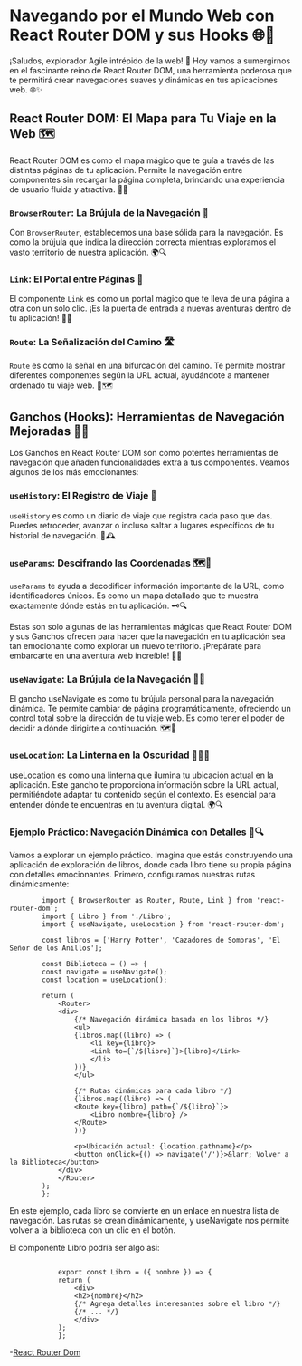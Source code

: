 # Navegando por el Mundo Web con React Router DOM y sus Hooks 🌐🚀

¡Saludos, explorador Agile intrépido de la web! 👋 Hoy vamos a sumergirnos en el fascinante reino de React Router DOM, una herramienta poderosa que te permitirá crear navegaciones suaves y dinámicas en tus aplicaciones web. 🌐✨

## React Router DOM: El Mapa para Tu Viaje en la Web 🗺️

React Router DOM es como el mapa mágico que te guía a través de las distintas páginas de tu aplicación. Permite la navegación entre componentes sin recargar la página completa, brindando una experiencia de usuario fluida y atractiva. 🚗💨

### `BrowserRouter`: La Brújula de la Navegación 🧭

Con `BrowserRouter`, establecemos una base sólida para la navegación. Es como la brújula que indica la dirección correcta mientras exploramos el vasto territorio de nuestra aplicación. 🌍🔍

### `Link`: El Portal entre Páginas 🚪

El componente `Link` es como un portal mágico que te lleva de una página a otra con un solo clic. ¡Es la puerta de entrada a nuevas aventuras dentro de tu aplicación! 🚀🔗

### `Route`: La Señalización del Camino 🛣️

`Route` es como la señal en una bifurcación del camino. Te permite mostrar diferentes componentes según la URL actual, ayudándote a mantener ordenado tu viaje web. 🚥🗺️

## Ganchos (Hooks): Herramientas de Navegación Mejoradas 🔧🌟

Los Ganchos en React Router DOM son como potentes herramientas de navegación que añaden funcionalidades extra a tus componentes. Veamos algunos de los más emocionantes:

### `useHistory`: El Registro de Viaje 📜

`useHistory` es como un diario de viaje que registra cada paso que das. Puedes retroceder, avanzar o incluso saltar a lugares específicos de tu historial de navegación. 📅🕰️

### `useParams`: Descifrando las Coordenadas 🗺️📍

`useParams` te ayuda a decodificar información importante de la URL, como identificadores únicos. Es como un mapa detallado que te muestra exactamente dónde estás en tu aplicación. 🗝️🔍

Estas son solo algunas de las herramientas mágicas que React Router DOM y sus Ganchos ofrecen para hacer que la navegación en tu aplicación sea tan emocionante como explorar un nuevo territorio. ¡Prepárate para embarcarte en una aventura web increíble! 🚀🌈

### `useNavigate`: La Brújula de la Navegación 🧭🚀
El gancho useNavigate es como tu brújula personal para la navegación dinámica. Te permite cambiar de página programáticamente, ofreciendo un control total sobre la dirección de tu viaje web. Es como tener el poder de decidir a dónde dirigirte a continuación. 🗺️🚀

### `useLocation`: La Linterna en la Oscuridad 🕵️‍♂️🔦
useLocation es como una linterna que ilumina tu ubicación actual en la aplicación. Este gancho te proporciona información sobre la URL actual, permitiéndote adaptar tu contenido según el contexto. Es esencial para entender dónde te encuentras en tu aventura digital. 🌍🔍

### Ejemplo Práctico: Navegación Dinámica con Detalles 🚪🔍
Vamos a explorar un ejemplo práctico. Imagina que estás construyendo una aplicación de exploración de libros, donde cada libro tiene su propia página con detalles emocionantes. Primero, configuramos nuestras rutas dinámicamente:
```
        import { BrowserRouter as Router, Route, Link } from 'react-router-dom';
        import { Libro } from './Libro';
        import { useNavigate, useLocation } from 'react-router-dom';

        const libros = ['Harry Potter', 'Cazadores de Sombras', 'El Señor de los Anillos'];

        const Biblioteca = () => {
        const navigate = useNavigate();
        const location = useLocation();

        return (
            <Router>
            <div>
                {/* Navegación dinámica basada en los libros */}
                <ul>
                {libros.map((libro) => (
                    <li key={libro}>
                    <Link to={`/${libro}`}>{libro}</Link>
                    </li>
                ))}
                </ul>

                {/* Rutas dinámicas para cada libro */}
                {libros.map((libro) => (
                <Route key={libro} path={`/${libro}`}>
                    <Libro nombre={libro} />
                </Route>
                ))}

                <p>Ubicación actual: {location.pathname}</p>
                <button onClick={() => navigate('/')}>&larr; Volver a la Biblioteca</button>
            </div>
            </Router>
        );
        };
```
En este ejemplo, cada libro se convierte en un enlace en nuestra lista de navegación. Las rutas se crean dinámicamente, y useNavigate nos permite volver a la biblioteca con un clic en el botón.

El componente Libro podría ser algo así:

```        import React from 'react';

            export const Libro = ({ nombre }) => {
            return (
                <div>
                <h2>{nombre}</h2>
                {/* Agrega detalles interesantes sobre el libro */}
                {/* ... */}
                </div>
            );
            };
```
-[React Router Dom](https://reactrouter.com/en/main/start/tutorial)